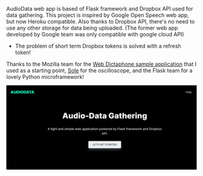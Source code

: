 AudioData web app is based of Flask framework and Dropbox API used for data gathering.
This project is inspired by Google Open Speech web app, but now Heroku compatible. Also thanks to Dropbox API, there's no need to use any other storage for data being uploaded. (The former web app developed by Google team was only compatible with google cloud API)
+ The problem of short term Dropbox tokens is solved with a refresh token!



Thanks to the Mozilla team for the [Web Dictaphone sample application](https://developer.mozilla.org/en-US/docs/Web/API/MediaStream_Recording_API/Using_the_MediaStream_Recording_API#A_sample_application_Web_Dictaphone)
that I used as a starting point, [Sole](https://soledadpenades.com/) for the
oscilloscope, and the Flask team for a lovely Python microframework!

![under dev.](https://github.com/AliQambari/BatchFileRecorder/blob/main/Capture.PNG)

